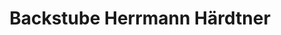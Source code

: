 ---
title: "Backstube Herrmann Härdtner"
url: /heilbronn/backstube-herrmann-haerdtner/
shop: Bäckerei
---